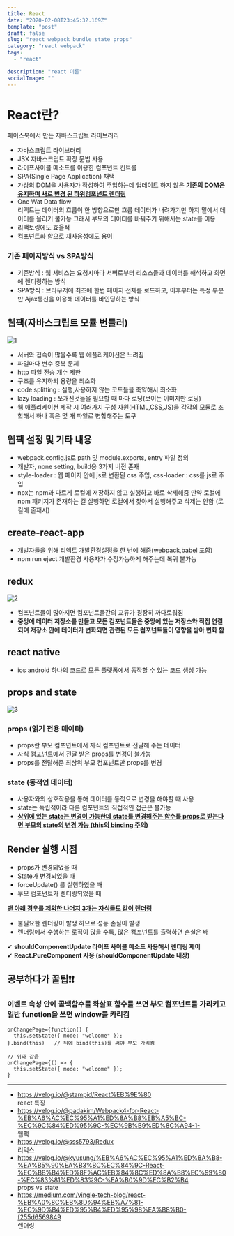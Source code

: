 ```yaml
---
title: React
date: "2020-02-08T23:45:32.169Z"
template: "post"
draft: false
slug: "react webpack bundle state props"
category: "react webpack"
tags:
  - "react"

description: "react 이론"
socialImage: ""
---
```


# React란?

페이스북에서 만든 자바스크립트 라이브러리

- 자바스크립트 라이브러리
- JSX 자바스크립트 확장 문법 사용
- 라이프사이클 메소드를 이용한 컴포넌트 컨트롤
- SPA(Single Page Application) 채택
- 가상의 DOM을 사용자가 작성하여 주입하는데 업데이트 하지 않은 <u>**기존의 DOM은 유지하며 새로 변경 된 하위컴포넌트 렌더링**</u>
- One Wat Data flow  
  리액트는 데이터의 흐름이 한 방향으로만 흐름
  데이터가 내려가기만 하지 밑에서 데이터를 올리기 불가능
  그래서 부모의 데이터를 바꿔주기 위해서는 state를 이용
- 리팩토링에도 효율적
- 컴포넌트화 함으로 재사용성에도 용이

### 기존 페이지방식 vs SPA방식

- 기존방식 : 웹 서비스는 요청시마다 서버로부터 리소스들과 데이터를 해석하고 화면에 렌더링하는 방식
- SPA방식 : 브라우저에 최초에 한번 페이지 전체를 로드하고, 이후부터는 특정 부분만 Ajax통신을 이용해 데이터를 바인딩하는 방식

## 웹팩(자바스크립트 모듈 번들러)

![1](https://images.velog.io/post-images/padakim/e71fd1c0-f4aa-11e8-affc-df78f35dc7ac/-2018-11-22-12.15.03.png)

- 서버와 접속이 많을수록 웹 에플리케이션은 느려짐
- 파일마다 변수 중복 문제
- http 파일 전송 개수 제한
- 구조를 유지하되 용량을 최소화
- code splitting : 실행,사용하지 않는 코드들을 축약해서 최소화
- lazy loading : 쪼개진것들을 필요할 때 마다 로딩(보이는 이미지만 로딩)
- 웹 애플리케이션 제작 시 여러가지 구성 자원(HTML,CSS,JS)을 각각의 모듈로 조합해서 하나 혹은 몇 개 파일로 병합해주는 도구

## 웹팩 설정 및 기타 내용

- webpack.config.js로 path 및 module.exports, entry 파일 정의
- 개발자, none setting, build용 3가지 버전 존재
- style-loader : 웹 페이지 안에 js로 변환된 css 주입, css-loader : css를 js로 주입
- npx는 npm과 다르게 로컬에 저장하지 않고 실행하고 바로 삭제해줌
  만약 로컬에 npm 패키지가 존재하는 걸 실행하면 로컬에서 찾아서 실행해주고 삭제는 안함
  (로컬에 존재시)

## create-react-app

- 개발자들을 위해 리액트 개발환경설정을 한 번에 해줌(webpack,babel 포함)
- npm run eject 개발환경 사용자가 수정가능하게 해주는데 복귀 불가능

## redux

![2](https://camo.githubusercontent.com/ab7d58d6490c527f07c7a99097dc8a36588cfad9/68747470733a2f2f63646e2d696d616765732d312e6d656469756d2e636f6d2f6d61782f313630302f312a3837644a35454233796444375f4162684b6234554f512e706e67)

- 컴포넌트들이 많아지면 컴포넌트들간의 교류가 굉장히 까다로워짐
- **중앙에 데이터 저장소를 만들고 모든 컴포넌트들은 중앙에 있는 저장소와 직접 연결되며 저장소 안에 데이터가 변화되면 관련된 모든 컴포넌트들이 영향을 받아 변화 함**

## react native

- ios android 하나의 코드로 모든 플랫폼에서 동작할 수 있는 코드 생성 가능

## props and state

![3](https://user-images.githubusercontent.com/6733004/45532511-48d9b100-b82f-11e8-8f3d-6611900edc02.png)

### props (읽기 전용 데이터)

- props란 부모 컴포넌트에서 자식 컴포넌트로 전달해 주는 데이터
- 자식 컴포넌트에서 전달 받은 props를 변경이 불가능
- props를 전달해준 최상위 부모 컴포넌트만 props를 변경

### state (동적인 데이터)

- 사용자와의 상호작용을 통해 데이터를 동적으로 변경을 해야할 때 사용
- state는 독립적이라 다른 컴포넌트의 직접적인 접근은 불가능
- <u>**상위에 있는 state는 변경이 가능한데 state를 변경해주는 함수를 props로 받는다면 부모의 state의 변경 가능 (this의 binding 주의)**</u>

## Render 실행 시점

- props가 변경되었을 때
- State가 변경되었을 때
- forceUpdate() 를 실행하였을 때
- 부모 컴포넌트가 렌더링되었을 때

**<u> 맨 아래 경우를 제외한 나머지 3개는 자식들도 같이 렌더링</u>**

- 불필요한 렌더링이 발생 하므로 성능 손실이 발생
- 렌더링에서 수행하는 로직이 많을 수록, 많은 컴포넌트를 출력하면 손실은 배

✔ **shouldComponentUpdate 라이프 사이클 메소드 사용해서 렌더링 제어**  
✔ **React.PureComponent 사용 (shouldComponentUpdate 내장)**

## 공부하다가 꿀팁❗❗

### 이벤트 속성 안에 콜백함수를 화살표 함수를 쓰면 부모 컴포넌트를 가리키고 일반 function을 쓰면 window를 카리킴

```
onChangePage={function() {
  this.setState({ mode: "welcome" });
}.bind(this)   // 뒤에 bind(this)를 써야 부모 가리킴

// 위와 같음
onChangePage={() => {
  this.setState({ mode: "welcome" });
}
```

---

- https://velog.io/@stampid/React%EB%9E%80  
  react 특징
- https://velog.io/@padakim/Webpack4-for-React-%EB%A6%AC%EC%95%A1%ED%8A%B8%EB%A5%BC-%EC%9C%84%ED%95%9C-%EC%9B%B9%ED%8C%A94-1-  
  웹팩
- https://velog.io/@sss5793/Redux  
  리덕스
- https://velog.io/@kyusung/%EB%A6%AC%EC%95%A1%ED%8A%B8-%EA%B5%90%EA%B3%BC%EC%84%9C-React-%EC%BB%B4%ED%8F%AC%EB%84%8C%ED%8A%B8%EC%99%80-%EC%83%81%ED%83%9C-%EA%B0%9D%EC%B2%B4  
  props vs state
- https://medium.com/vingle-tech-blog/react-%EB%A0%8C%EB%8D%94%EB%A7%81-%EC%9D%B4%ED%95%B4%ED%95%98%EA%B8%B0-f255d6569849  
  렌더링
